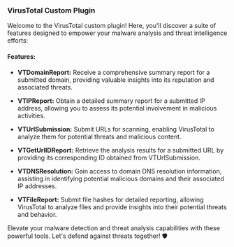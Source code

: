 ### VirusTotal Custom Plugin

Welcome to the VirusTotal custom plugin! Here, you'll discover a suite of features designed to empower your malware analysis and threat intelligence efforts:

#### Features:

- **VTDomainReport:** Receive a comprehensive summary report for a submitted domain, providing valuable insights into its reputation and associated threats.

- **VTIPReport:** Obtain a detailed summary report for a submitted IP address, allowing you to assess its potential involvement in malicious activities.

- **VTUrlSubmission:** Submit URLs for scanning, enabling VirusTotal to analyze them for potential threats and malicious content.

- **VTGetUrlIDReport:** Retrieve the analysis results for a submitted URL by providing its corresponding ID obtained from VTUrlSubmission.

- **VTDNSResolution:** Gain access to domain DNS resolution information, assisting in identifying potential malicious domains and their associated IP addresses.

- **VTFileReport:** Submit file hashes for detailed reporting, allowing VirusTotal to analyze files and provide insights into their potential threats and behavior.

Elevate your malware detection and threat analysis capabilities with these powerful tools. Let's defend against threats together! 🛡️
